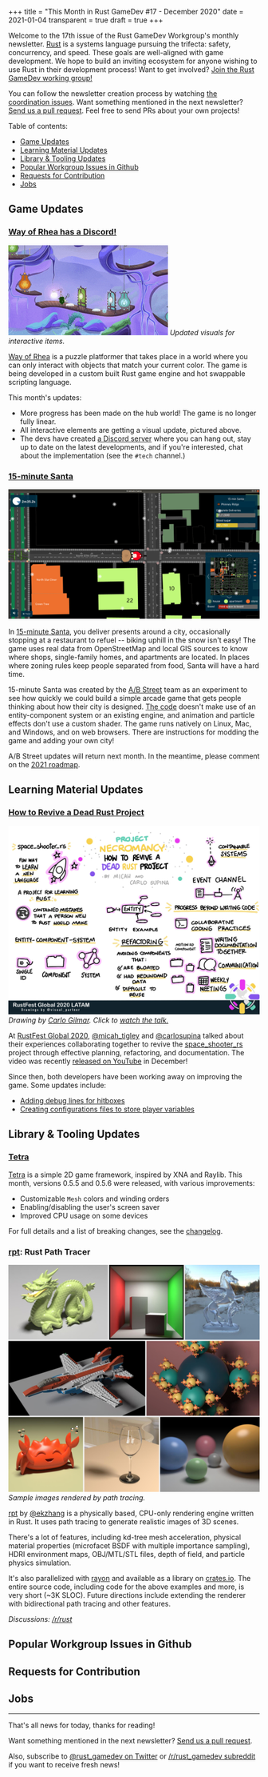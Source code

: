 +++
title = "This Month in Rust GameDev #17 - December 2020"
date = 2021-01-04
transparent = true
draft = true
+++

<!-- Check the post with markdownlint-->

Welcome to the 17th issue of the Rust GameDev Workgroup's
monthly newsletter.
[Rust] is a systems language pursuing the trifecta:
safety, concurrency, and speed.
These goals are well-aligned with game development.
We hope to build an inviting ecosystem for anyone wishing
to use Rust in their development process!
Want to get involved? [Join the Rust GameDev working group!][join]

You can follow the newsletter creation process
by watching [the coordination issues][coordination].
Want something mentioned in the next newsletter?
[Send us a pull request][pr].
Feel free to send PRs about your own projects!

[Rust]: https://rust-lang.org
[join]: https://github.com/rust-gamedev/wg#join-the-fun
[pr]: https://github.com/rust-gamedev/rust-gamedev.github.io
[coordination]: https://github.com/rust-gamedev/rust-gamedev.github.io/issues?q=label%3Acoordination

[Rust]: https://rust-lang.org
[join]: https://github.com/rust-gamedev/wg#join-the-fun

Table of contents:

- [Game Updates](#game-updates)
- [Learning Material Updates](#learning-material-updates)
- [Library & Tooling Updates](#library-tooling-updates)
- [Popular Workgroup Issues in Github](#popular-workgroup-issues-in-github)
- [Requests for Contribution](#requests-for-contribution)
- [Jobs](#jobs)

<!--
Ideal section structure is:

```
### [Title]

![image/GIF description](image link)
_image caption_

A paragraph or two with a summary and [useful links].

_Discussions:
[/r/rust](https://reddit.com/r/rust/todo),
[twitter](https://twitter.com/todo/status/123456)_

[Title]: https://first.link
[useful links]: https://other.link
```

If needed, a section can be split into subsections with a "------" delimiter.
-->

## Game Updates

### [Way of Rhea has a Discord!][wor-discord]

![New Way of Rhea assets](way-of-rhea.gif)
_Updated visuals for interactive items._

[Way of Rhea][wor-website] is a puzzle platformer that takes place in a world
where you can only interact with objects that match your current color. The game
is being developed in a custom built Rust game engine and hot swappable
scripting language.

This month's updates:

- More progress has been made on the hub world! The game is no longer fully
  linear.
- All interactive elements are getting a visual update, pictured above.
- The devs have created [a Discord server][wor-discord] where you can hang out,
  stay up to date on the latest developments, and if you're interested, chat
  about the implementation (see the `#tech` channel.)

[wor-discord]: https://discord.gg/JGeVt5XwPP
[wor-website]: https://anthropicstudios.com/way-of-rhea

### [15-minute Santa][15m-santa]

![15-minute Santa](santa.png)

In [15-minute Santa][15m-santa], you deliver presents around a city,
occasionally stopping at a restaurant to refuel -- biking uphill in the snow
isn't easy! The game uses real data from OpenStreetMap and local GIS sources to
know where shops, single-family homes, and apartments are located. In places
where zoning rules keep people separated from food, Santa will have a hard
time.

15-minute Santa was created by the [A/B Street](abstreet) team as an experiment
to see how quickly we could build a simple arcade game that gets people
thinking about how their city is designed. [The code](santa-code) doesn't make
use of an entity-component system or an existing engine, and animation and
particle effects don't use a custom shader. The game runs natively on Linux,
Mac, and Windows, and on web browsers. There are instructions for modding the
game and adding your own city!

A/B Street updates will return next month. In the meantime, please comment on
the [2021 roadmap](abstreet-roadmap).

[15m-santa]: http://santa.abstreet.org
[abstreet]: https://abstreet.org
[santa-code]: https://github.com/dabreegster/abstreet/tree/master/santa/src/
[abstreet-roadmap]: https://docs.google.com/document/d/1oV4mdtb0ve-wf0HqbEvR9IwXLIkTeDu8a3UnJxnr2F0/edit?usp=sharing

## Learning Material Updates

### [How to Revive a Dead Rust Project][rustfest-talk]

[![RustFest Sketchnote](how-to-revive-a-dead-rust-project.jpg)][rustfest-talk]
_Drawing by [Carlo Gilmar][visual_partner]. Click to [watch the talk.][rustfest-talk]_

At [RustFest Global 2020], [@micah_tigley] and [@carlosupina] talked about their
experiences collaborating together to revive the [space_shooter_rs] project through
effective planning, refactoring, and documentation. The video was recently
[released on YouTube][talk-tweet] in December!

Since then, both developers have been working away on improving the
game. Some updates include:

- [Adding debug lines for hitboxes][debug-lines]
- [Creating configurations files to store player variables][player-config]

[@micah_tigley]: https://twitter.com/micah_tigley
[@carlosupina]: https://twitter.com/carlosupina
[RustFest Global 2020]: https://rustfest.global/
[rustfest-talk]: https://www.youtube.com/watch?v=qoCryIy4bFE
[visual_partner]: https://twitter.com/visual_partner
[talk-tweet]: https://twitter.com/carlosupina/status/1341763006716407808
[space_shooter_rs]: https://github.com/amethyst/space_shooter_rs
[debug-lines]: https://twitter.com/carlosupina/status/1335289462738259974
[player-config]: https://github.com/amethyst/space_shooter_rs/pull/101

## Library & Tooling Updates

### [Tetra]

[Tetra] is a simple 2D game framework, inspired by XNA and Raylib. This month,
versions 0.5.5 and 0.5.6 were released, with various improvements:

- Customizable `Mesh` colors and winding orders
- Enabling/disabling the user's screen saver
- Improved CPU usage on some devices

For full details and a list of breaking changes, see the
[changelog][tetra-changelog].

[tetra]: https://github.com/17cupsofcoffee/tetra
[tetra-changelog]: https://github.com/17cupsofcoffee/tetra/blob/main/CHANGELOG.md

### [rpt]: Rust Path Tracer

![demo renders](rpt-collage.jpg)
_Sample images rendered by path tracing._

[rpt] by [@ekzhang] is a physically based, CPU-only rendering engine written in
Rust. It uses path tracing to generate realistic images of 3D scenes.

There's a lot of features, including kd-tree mesh acceleration, physical
material properties (microfacet BSDF with multiple importance sampling), HDRI
environment maps, OBJ/MTL/STL files, depth of field, and particle physics
simulation.

It's also parallelized with [rayon] and available as a library on [crates.io].
The entire source code, including code for the above examples and more, is very
short (~3K SLOC). Future directions include extending the renderer with
bidirectional path tracing and other features.

_Discussions:
[/r/rust](https://reddit.com/r/rust/comments/k81wwi/rpt_v01)_

[rpt]: https://github.com/ekzhang/rpt
[@ekzhang]: https://www.ekzhang.com/
[rayon]: https://github.com/rayon-rs/rayon
[crates.io]: https://crates.io/

## Popular Workgroup Issues in Github

<!-- Up to 10 links to interesting issues -->

## Requests for Contribution

<!-- Links to "good first issue"-labels or direct links to specific tasks -->

## Jobs

<!-- An optional section for new jobs related to Rust gamedev -->

------

That's all news for today, thanks for reading!

Want something mentioned in the next newsletter?
[Send us a pull request][pr].

Also, subscribe to [@rust_gamedev on Twitter][@rust_gamedev]
or [/r/rust_gamedev subreddit][/r/rust_gamedev] if you want to receive fresh news!

<!--
TODO: Add real links and un-comment once this post is published
**Discussions of this post**:
[/r/rust](TODO),
[twitter](TODO).
-->

[/r/rust_gamedev]: https://reddit.com/r/rust_gamedev
[@rust_gamedev]: https://twitter.com/rust_gamedev
[pr]: https://github.com/rust-gamedev/rust-gamedev.github.io
